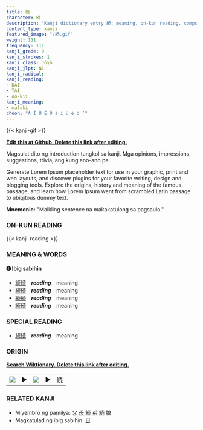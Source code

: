 ```yaml
---
title: 続
character: 続
description: "Kanji dictionary entry 続: meaning, on-kun reading, compounds, origin, related kanji"
content_type: kanji
featured_image: "/続.gif"
weight: 111
frequency: 111
kanji_grade: 9
kanji_strokes: 1
kanji_class: Jōyō
kanji_jlpt: N1
kanji_radical: 
kanji_reading: 
- DAI
- TAI
- oo-kii
kanji_meaning:
- malaki
chōon: "Ā Ī Ū Ē Ō ā ī ū ē ō ’"
---
```

[//]: # (Don't edit the line below. Kanji animated GIF code is automatically generated.)
{{< kanji-gif >}}

[//]: # (Edit below this line.)

**[Edit this at Github. Delete this link after editing.](https://github.com/tim0g/tim/tree/main/content/kanji/続/index.md)**

Magsulat dito ng introduction tungkol sa kanji. Mga opinions, impressions, suggestions, trivia, ang kung ano-ano pa.

Generate Lorem Ipsum placeholder text for use in your graphic, print and web layouts, and discover plugins for your favorite writing, design and blogging tools. Explore the origins, history and meaning of the famous passage, and learn how Lorem Ipsum went from scrambled Latin passage to ubiqitous dummy text.
 
**Mnemonic:** "Maikling sentence na makakatulong sa pagsaulo."

### ON-KUN READING

[//]: # (Don't edit the line below. ON-KUN READING code is automatically generated.)
{{< kanji-reading >}}

### MEANING & WORDS

#### ➊ **Ibig sabihin**
  - [続](../続)[続](../続)　***reading***　meaning
  - [続](../続)[続](../続)　***reading***　meaning
  - [続](../続)[続](../続)　***reading***　meaning
  - [続](../続)[続](../続)　***reading***　meaning

### SPECIAL READING
  - [続](../続)[続](../続)　***reading***　meaning

### ORIGIN

**[Search Wiktionary. Delete this link after editing.](https://wiktionary.org/wiki/続)**
<table class="kanji-table"><tr><td>
<img src="60px-続-bronze.svg.png">
</td><td>▶</td><td>
<img src="60px-続-oracle.svg.png">
</td><td>▶</td>
<td class="kanji-origin">続</td>
</tr></table>

### RELATED KANJI
- Miyembro ng pamilya: [父](../父) [母](../母) [続](../続) [弟](../弟) [続](../続) [娘](../娘)
- Magkatulad ng ibig sabihin: [日](../日)
